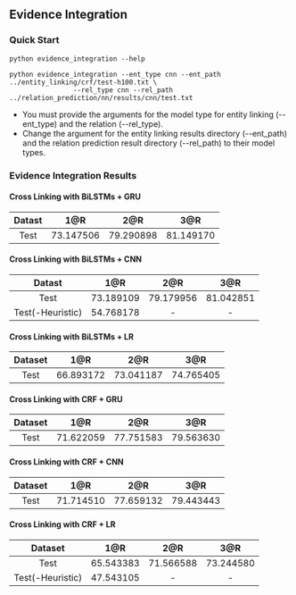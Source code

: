 ## Evidence Integration

### Quick Start
```
python evidence_integration --help

python evidence_integration --ent_type cnn --ent_path ../entity_linking/crf/test-h100.txt \
                --rel_type cnn --rel_path ../relation_prediction/nn/results/cnn/test.txt
```
- You must provide the arguments for the model type for entity linking (--ent_type) and the relation (--rel_type). 
- Change the argument for the entity linking results directory (--ent_path) and the relation prediction result directory (--rel_path) to their model types.


### Evidence Integration Results

#### Cross Linking with BiLSTMs + GRU

| Datast | 1@R | 2@R | 3@R |
|:------:|:---:|:---:|:---:|
|  Test  |73.147506|79.290898|81.149170|

#### Cross Linking with BiLSTMs + CNN

| Datast | 1@R | 2@R | 3@R |
|:------:|:---:|:---:|:---:|
|  Test  |73.189109|79.179956|81.042851|
|Test(-Heuristic)|54.768178| - | - |

#### Cross Linking with BiLSTMs + LR

| Dataset | 1@R | 2@R | 3@R |
|:-------:|:---:|:---:|:---:|
|   Test  |66.893172|73.041187|74.765405|


#### Cross Linking with CRF + GRU

| Dataset | 1@R | 2@R | 3@R |
|:-------:|:---:|:---:|:---:|
|  Test   |71.622059|77.751583|79.563630|


#### Cross Linking with CRF + CNN

| Dataset | 1@R | 2@R | 3@R |
|:-------:|:---:|:---:|:---:|
|  Test   |71.714510|77.659132|79.443443|


#### Cross Linking with CRF + LR

| Dataset | 1@R | 2@R | 3@R |
|:-------:|:---:|:---:|:---:|
|  Test   |65.543383|71.566588|73.244580|
|Test(-Heuristic)|47.543105|-|-|


